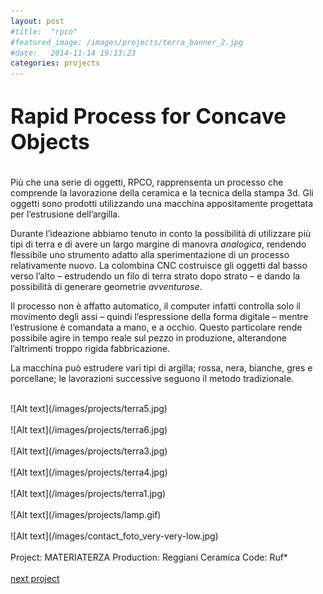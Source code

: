 ```yaml
---
layout: post
#title:  "rpco"
#featured_image: /images/projects/terra_banner_2.jpg
#date:   2014-11-14 19:13:23
categories: projects
---
```


<!--Il progetto Terra nasce come sperimentazione su processi di stampa 3D applicati alla ceramica.  
Grazie alla collaborazione con un artigiano del settore viene costruita una macchina che è in grado di estrudere argilla, iniziando così un intenso periodo di prova e di raffinamento del processo.  
Nel frattempo prende corpo l’idea di creare una piccola produzione utilizzando due terre, rossa e nera. Lo stesso software per disegnare le forme degli artefatti è stato progettato appositamente per questa serie e permette che ogni pezzo risulti unico nel suo genere, essendo il risultato sia di una serie di variabili matematiche/digitali che di variabili fisiche/materiche.-->

<h1><big>Rapid Process for Concave Objects</big></h1>
<br>
Più che una serie di oggetti, RPCO, rapprensenta un processo che comprende la lavorazione della ceramica e la tecnica della stampa 3d. Gli oggetti sono prodotti utilizzando una macchina appositamente progettata per l’estrusione dell’argilla.

Durante l’ideazione abbiamo tenuto in conto la possibilità di utilizzare più tipi di terra e di avere un largo margine di manovra *analogica*, rendendo flessibile uno strumento adatto alla sperimentazione di un processo relativamente nuovo. La colombina CNC costruisce gli oggetti dal basso verso l’alto – estrudendo un filo di terra strato dopo strato – e dando la possibilità di generare geometrie *avventurose*.

Il processo non è affatto automatico, il computer infatti controlla solo il movimento degli assi – quindi l’espressione della forma digitale – mentre l’estrusione è comandata a mano, e a occhio. Questo particolare rende possibile agire in tempo reale sul pezzo in produzione, alterandone l’altrimenti troppo rigida fabbricazione.

La macchina può estrudere vari tipi di argilla; rossa, nera, bianche, gres e porcellane; le lavorazioni successive seguono il metodo tradizionale.

<br>
![Alt text](/images/projects/terra5.jpg)
<br>
<br>
![Alt text](/images/projects/terra6.jpg)
<br>
<br>
![Alt text](/images/projects/terra3.jpg)
<br>
<br>
![Alt text](/images/projects/terra4.jpg)
<br>
<br>
![Alt text](/images/projects/terra1.jpg)
<br>
<br>
![Alt text](/images/projects/lamp.gif)
<br>
<br>
![Alt text](/images/contact_foto_very-very-low.jpg)
<br>
<br>
Project: MATERIATERZA  
Production: Reggiani Ceramica  
Code: Ruf*
<br>
<br>
<a href="http://materiaterza.com/projects/2015/02/01/SiO2.html">next project</a>
